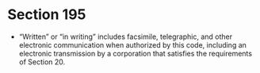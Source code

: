 # Section 195

- “Written” or “in writing” includes facsimile, telegraphic, and other electronic communication when authorized by this code, including an electronic transmission by a corporation that satisfies the requirements of Section 20.